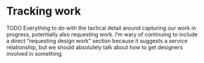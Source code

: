 # Tracking work

TODO
Everything to do with the tactical detail around capturing our work in progress, potentially also requesting work. I’m wary of continuing to include a direct “requesting design work” section because it suggests a service relationship, but we should absolutely talk about how to get designers involved in something.
